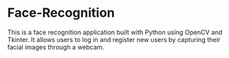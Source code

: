 # Face-Recognition
This is a face recognition application built with Python using OpenCV and Tkinter. It allows users to log in and register new users by capturing their facial images through a webcam.
